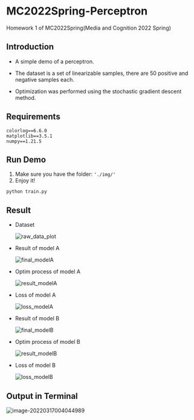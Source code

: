 # MC2022Spring-Perceptron

Homework 1 of MC2022Spring(Media and Cognition 2022 Spring)

## Introduction

- A simple demo of a perceptron.

- The dataset is a set of linearizable samples, there are 50 positive and negative samples each.

- Optimization was performed using the stochastic gradient descent method.

## Requirements

```
colorlog==6.6.0
matplotlib==3.5.1
numpy==1.21.5
```

## Run Demo

1. Make sure you have the folder: `'./img/'`
2. Enjoy it!

```
python train.py
```

## Result

- Dataset

  ![raw_data_plot](https://gitee.com/cheng-kaiyue/u-pic/raw/img/uPic/2022-03-17/raw_data_plot.png)

- Result of model A

  ![final_modelA](https://gitee.com/cheng-kaiyue/u-pic/raw/img/uPic/2022-03-17/final_modelA.png)

- Optim process of model A

  ![result_modelA](https://gitee.com/cheng-kaiyue/u-pic/raw/img/uPic/2022-03-17/result_modelA.png)

- Loss of model A

  ![loss_modelA](https://gitee.com/cheng-kaiyue/u-pic/raw/img/uPic/2022-03-17/loss_modelA.png)

- Result of model B

  ![final_modelB](https://gitee.com/cheng-kaiyue/u-pic/raw/img/uPic/2022-03-17/final_modelB.png)

- Optim process of model B

  ![result_modelB](https://gitee.com/cheng-kaiyue/u-pic/raw/img/uPic/2022-03-17/result_modelB.png)

- Loss of model B

  ![loss_modelB](https://gitee.com/cheng-kaiyue/u-pic/raw/img/uPic/2022-03-17/loss_modelB.png)

## Output in Terminal

![image-20220317004044989](https://gitee.com/cheng-kaiyue/u-pic/raw/img/uPic/2022-03-17/image-20220317004044989.png)